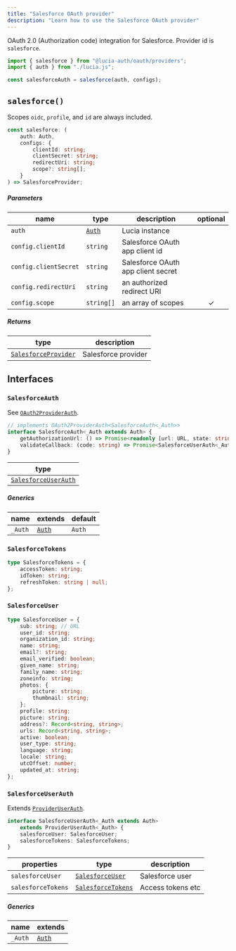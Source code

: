 ```yaml
---
title: "Salesforce OAuth provider"
description: "Learn how to use the Salesforce OAuth provider"
---
```


OAuth 2.0 (Authorization code) integration for Salesforce. Provider id is `salesforce`.

```ts
import { salesforce } from "@lucia-auth/oauth/providers";
import { auth } from "./lucia.js";

const salesforceAuth = salesforce(auth, configs);
```

## `salesforce()`

Scopes `oidc`, `profile`, and `id` are always included.

```ts
const salesforce: (
	auth: Auth,
	configs: {
		clientId: string;
		clientSecret: string;
		redirectUri: string;
		scope?: string[];
	}
) => SalesforceProvider;
```

##### Parameters

| name                   | type                                       | description                        | optional |
| ---------------------- | ------------------------------------------ | ---------------------------------- | :------: |
| `auth`                 | [`Auth`](/reference/lucia/interfaces/auth) | Lucia instance                     |          |
| `config.clientId`     | `string`                                   | Salesforce OAuth app client id     |          |
| `config.clientSecret` | `string`                                   | Salesforce OAuth app client secret |          |
| `config.redirectUri`  | `string`                                   | an authorized redirect URI         |          |
| `config.scope`        | `string[]`                                 | an array of scopes                 |    ✓     |

##### Returns

| type                                        | description         |
| ------------------------------------------- | ------------------- |
| [`SalesforceProvider`](#salesforceprovider) | Salesforce provider |

## Interfaces

### `SalesforceAuth`

See [`OAuth2ProviderAuth`](/reference/oauth/interfaces/oauth2providerauth).

```ts
// implements OAuth2ProviderAuth<SalesforceAuth<_Auth>>
interface SalesforceAuth<_Auth extends Auth> {
	getAuthorizationUrl: () => Promise<readonly [url: URL, state: string]>;
	validateCallback: (code: string) => Promise<SalesforceUserAuth<_Auth>>;
}
```

| type                                        |
| ------------------------------------------- |
| [`SalesforceUserAuth`](#salesforceuserauth) |

##### Generics

| name    | extends                                    | default |
| ------- | ------------------------------------------ | ------- |
| `_Auth` | [`Auth`](/reference/lucia/interfaces/auth) | `Auth`  |

### `SalesforceTokens`

```ts
type SalesforceTokens = {
	accessToken: string;
	idToken: string;
	refreshToken: string | null;
};
```

### `SalesforceUser`

```ts
type SalesforceUser = {
	sub: string; // URL
	user_id: string;
	organization_id: string;
	name: string;
	email?: string;
	email_verified: boolean;
	given_name: string;
	family_name: string;
	zoneinfo: string;
	photos: {
		picture: string;
		thumbnail: string;
	};
	profile: string;
	picture: string;
	address?: Record<string, string>;
	urls: Record<string, string>;
	active: boolean;
	user_type: string;
	language: string;
	locale: string;
	utcOffset: number;
	updated_at: string;
};
```

### `SalesforceUserAuth`

Extends [`ProviderUserAuth`](/reference/oauth/interfaces/provideruserauth).

```ts
interface SalesforceUserAuth<_Auth extends Auth>
	extends ProviderUserAuth<_Auth> {
	salesforceUser: SalesforceUser;
	salesforceTokens: SalesforceTokens;
}
```

| properties         | type                                    | description       |
| ------------------ | --------------------------------------- | ----------------- |
| `salesforceUser`   | [`SalesforceUser`](#salesforceuser)     | Salesforce user   |
| `salesforceTokens` | [`SalesforceTokens`](#salesforcetokens) | Access tokens etc |

##### Generics

| name    | extends                                    |
| ------- | ------------------------------------------ |
| `_Auth` | [`Auth`](/reference/lucia/interfaces/auth) |
